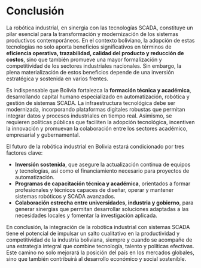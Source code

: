 # Conclusión

La robótica industrial, en sinergia con las tecnologías SCADA, constituye un pilar esencial para la transformación y modernización de los sistemas productivos contemporáneos. En el contexto boliviano, la adopción de estas tecnologías no solo aporta beneficios significativos en términos de **eficiencia operativa, trazabilidad, calidad del producto y reducción de costos**, sino que también promueve una mayor formalización y competitividad de los sectores industriales nacionales. Sin embargo, la plena materialización de estos beneficios depende de una inversión estratégica y sostenida en varios frentes.

Es indispensable que Bolivia fortalezca la **formación técnica y académica**, desarrollando capital humano especializado en automatización, robótica y gestión de sistemas SCADA. La infraestructura tecnológica debe ser modernizada, incorporando plataformas digitales robustas que permitan integrar datos y procesos industriales en tiempo real. Asimismo, se requieren políticas públicas que faciliten la adopción tecnológica, incentiven la innovación y promuevan la colaboración entre los sectores académico, empresarial y gubernamental.

El futuro de la robótica industrial en Bolivia estará condicionado por tres factores clave:  
- **Inversión sostenida**, que asegure la actualización continua de equipos y tecnologías, así como el financiamiento necesario para proyectos de automatización.  
- **Programas de capacitación técnica y académica**, orientados a formar profesionales y técnicos capaces de diseñar, operar y mantener sistemas robóticos y SCADA avanzados.  
- **Colaboración estrecha entre universidades, industria y gobierno**, para generar sinergias que permitan desarrollar soluciones adaptadas a las necesidades locales y fomentar la investigación aplicada.  

En conclusión, la integración de la robótica industrial con sistemas SCADA tiene el potencial de impulsar un salto cualitativo en la productividad y competitividad de la industria boliviana, siempre y cuando se acompañe de una estrategia integral que combine tecnología, talento y políticas efectivas. Este camino no solo mejorará la posición del país en los mercados globales, sino que también contribuirá al desarrollo económico y social sostenible.
